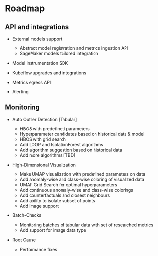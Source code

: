 # Roadmap 

## API and integrations

- External models support
    - Abstract model registration and metrics ingestion API
    - SageMaker models tailored integration

- Model instrumentation SDK 

- Kubeflow upgrades and integrations 

- Metrics egress API

- Alerting

## Monitoring
- Auto Outlier Detection [Tabular]
    - HBOS with predefined parameters
    - Hyperparameter candidates based on historical data & model
    - HBOS with grid search 
    - Add LOOP and IsolationForest algorithms
    - Add algorithm suggestion based on historical data 
    - Add more algorithms [TBD]

- High-Dimensional Visualization
    - Make UMAP visualization with predefined parameters on data
    - Add anomaly-wise and class-wise coloring of visualized data
    - UMAP Grid Search for optimal hyperparameters
    - Add continuous anomaly-wise and class-wise colorings
    - Add counterfactuals and closest neighbours
    - Add ability to isolate subset of points
    - Add image support

- Batch-Checks
    - Monitoring batches of tabular data with set of researched metrics
    - Add support for image data type

- Root Cause 
    - Performance fixes
